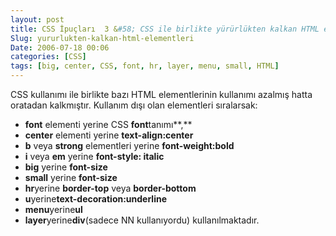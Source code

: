 ```yaml
---
layout: post
title: CSS İpuçları  3 &#58; CSS ile birlikte yürürlükten kalkan HTML elementleri
Slug: yururlukten-kalkan-html-elementleri
Date: 2006-07-18 00:06
categories: [CSS]
tags: [big, center, CSS, font, hr, layer, menu, small, HTML]
---
```


CSS kullanımı ile birlikte bazı HTML elementlerinin kullanımı azalmış
hatta oratadan kalkmıştır. Kullanım dışı olan elementleri sıralarsak:

-   **font** elementi yerine CSS **font**tanımı**,**
-   **center** elementi yerine **text-align:center**
-   **b** veya **strong** elementleri yerine **font-weight:bold**
-   **i** veya **em** yerine **font-style: italic**
-   **big** yerine **font-size**
-   **small** yerine **font-size**
-   **hr**yerine **border-top** veya **border-bottom**
-   **u**yerine**text-decoration:underline**
-   **menu**yerine**ul**
-   **layer**yerine**div**(sadece NN kullanıyordu) kullanılmaktadır.

